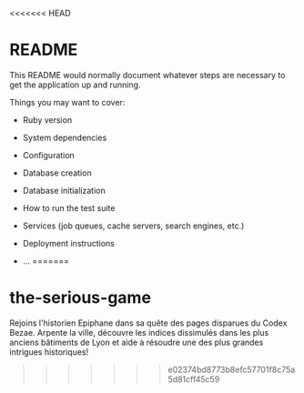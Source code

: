 <<<<<<< HEAD
# README

This README would normally document whatever steps are necessary to get the
application up and running.

Things you may want to cover:

* Ruby version

* System dependencies

* Configuration

* Database creation

* Database initialization

* How to run the test suite

* Services (job queues, cache servers, search engines, etc.)

* Deployment instructions

* ...
=======
# the-serious-game

Rejoins l'historien Epiphane dans sa quête des pages disparues du Codex Bezae.
Arpente la ville, découvre les indices dissimulés dans les plus anciens bâtiments de Lyon et aide à résoudre une des plus grandes intrigues historiques! 
>>>>>>> e02374bd8773b8efc57701f8c75a5d81cff45c59
